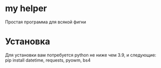 # my helper
Простая программа для всякой фигни
# Установка
Для установки вам потребуется python не ниже чем 3.9, и следующие:
pip install datetime, requests, pyowm, bs4                                         
